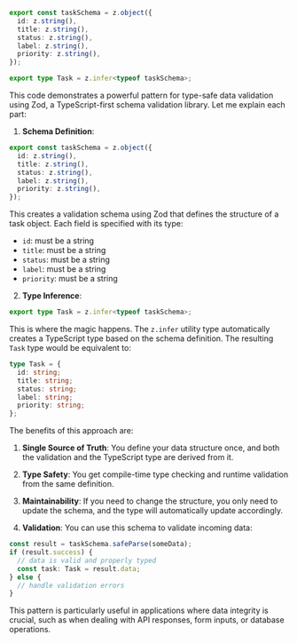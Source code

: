 ```typescript
export const taskSchema = z.object({
  id: z.string(),
  title: z.string(),
  status: z.string(),
  label: z.string(),
  priority: z.string(),
});

export type Task = z.infer<typeof taskSchema>;
```

This code demonstrates a powerful pattern for type-safe data validation using Zod, a TypeScript-first schema validation library. Let me explain each part:

1. **Schema Definition**:

```typescript
export const taskSchema = z.object({
  id: z.string(),
  title: z.string(),
  status: z.string(),
  label: z.string(),
  priority: z.string(),
});
```

This creates a validation schema using Zod that defines the structure of a task object. Each field is specified with its type:

- `id`: must be a string
- `title`: must be a string
- `status`: must be a string
- `label`: must be a string
- `priority`: must be a string

2. **Type Inference**:

```typescript
export type Task = z.infer<typeof taskSchema>;
```

This is where the magic happens. The `z.infer` utility type automatically creates a TypeScript type based on the schema definition. The resulting `Task` type would be equivalent to:

```typescript
type Task = {
  id: string;
  title: string;
  status: string;
  label: string;
  priority: string;
};
```

The benefits of this approach are:

1. **Single Source of Truth**: You define your data structure once, and both the validation and the TypeScript type are derived from it.

2. **Type Safety**: You get compile-time type checking and runtime validation from the same definition.

3. **Maintainability**: If you need to change the structure, you only need to update the schema, and the type will automatically update accordingly.

4. **Validation**: You can use this schema to validate incoming data:

```typescript
const result = taskSchema.safeParse(someData);
if (result.success) {
  // data is valid and properly typed
  const task: Task = result.data;
} else {
  // handle validation errors
}
```

This pattern is particularly useful in applications where data integrity is crucial, such as when dealing with API responses, form inputs, or database operations.
